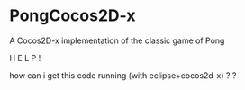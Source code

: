 PongCocos2D-x
=============

A Cocos2D-x implementation of the classic game of Pong



   H E L P  !
   
   
   how can i get this code running (with eclipse+cocos2d-x)  ? ?
   
   
   
   
   

